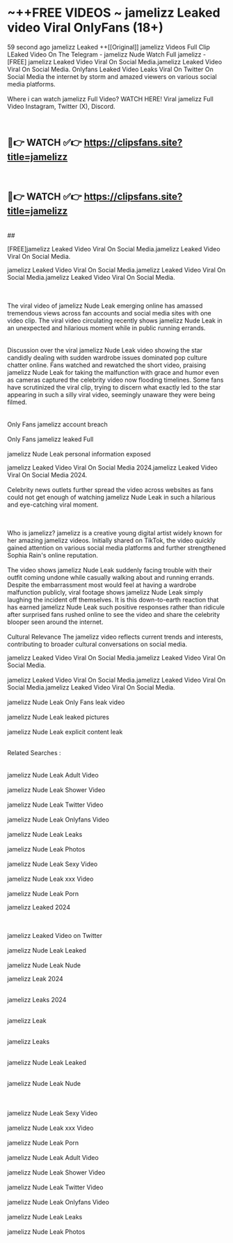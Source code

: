 # ~++FREE VIDEOS ~ jamelizz Leaked video Viral OnlyFans (18+)<br>


59 second ago jamelizz Leaked ++[[Original]] jamelizz Videos Full Clip LEaked Video On The Telegram  - jamelizz Nude  Watch Full jamelizz - [FREE] jamelizz Leaked Video Viral On Social Media.jamelizz Leaked Video Viral On Social Media.   Onlyfans Leaked Video Leaks Viral On Twitter On Social Media the internet by storm and amazed viewers on various social media platforms. <br><br>
Where i can watch jamelizz Full Video? WATCH HERE! Viral jamelizz Full Video Instagram, Twitter (X), Discord. <br>


 <br>

##  🔴👉 WATCH ✅👉  <a href="https://clipsfans.site?title=jamelizz&ref=git">https://clipsfans.site?title=jamelizz</a> <br>
  <br>

##  🔴👉 WATCH ✅👉  <a href="https://clipsfans.site?title=jamelizz&ref=git">https://clipsfans.site?title=jamelizz</a> <br>
  <br>
  ##



[FREE]jamelizz Leaked Video Viral On Social Media.jamelizz Leaked Video Viral On Social Media. <br>

jamelizz Leaked Video Viral On Social Media.jamelizz Leaked Video Viral On Social Media.jamelizz Leaked Video Viral On Social Media. <br>


  <br>

  <br>
The viral video of jamelizz Nude Leak emerging online has amassed tremendous views across fan accounts and social media sites with one video clip. The viral video circulating recently shows jamelizz Nude Leak in an unexpected and hilarious moment while in public running errands.<br>
<br>


<br>
Discussion over the viral jamelizz Nude Leak video showing the star candidly dealing with sudden wardrobe issues dominated pop culture chatter online. Fans watched and rewatched the short video, praising jamelizz Nude Leak for taking the malfunction with grace and humor even as cameras captured the celebrity video now flooding timelines. Some fans have scrutinized the viral clip, trying to discern what exactly led to the star appearing in such a silly viral video, seemingly unaware they were being filmed.<br>
<br>
<br> 
Only Fans jamelizz account breach<br>
<br>
Only Fans jamelizz leaked Full <br>
<br>
jamelizz Nude Leak personal information exposed<br>

jamelizz Leaked Video Viral On Social Media 2024.jamelizz Leaked Video Viral On Social Media 2024. <br>
<br>
Celebrity news outlets further spread the video across websites as fans could not get enough of watching jamelizz Nude Leak in such a hilarious and eye-catching viral moment.<br>
<br>

<br>
Who is jamelizz? jamelizz is a creative young digital artist widely known for her amazing jamelizz videos. Initially shared on TikTok, the video quickly gained attention on various social media platforms and further strengthened Sophia Rain's online reputation.<br>
<br>
The video shows jamelizz Nude Leak suddenly facing trouble with their outfit coming undone while casually walking about and running errands. Despite the embarrassment most would feel at having a wardrobe malfunction publicly, viral footage shows jamelizz Nude Leak simply laughing the incident off themselves. It is this down-to-earth reaction that has earned jamelizz Nude Leak such positive responses rather than ridicule after surprised fans rushed online to see the video and share the celebrity blooper seen around the internet.<br>
<br>
Cultural Relevance The jamelizz video reflects current trends and interests, contributing to broader cultural conversations on social media.<br>

jamelizz Leaked Video Viral On Social Media.jamelizz Leaked Video Viral On Social Media.<br>
<br>
jamelizz Leaked Video Viral On Social Media.jamelizz Leaked Video Viral On Social Media.jamelizz Leaked Video Viral On Social Media.<br>
<br>
jamelizz Nude Leak Only Fans leak video<br>
<br>
jamelizz Nude Leak leaked pictures<br>
<br>
jamelizz Nude Leak explicit content leak<br>


<br>
Related Searches :<br>
<br>

<br>
jamelizz Nude Leak Adult Video<br>
<br>
jamelizz Nude Leak Shower Video<br>
<br>
jamelizz Nude Leak Twitter Video<br>
<br>
jamelizz Nude Leak Onlyfans Video<br>
<br>
jamelizz Nude Leak Leaks<br>
<br>
jamelizz Nude Leak Photos<br>

<br>
jamelizz Nude Leak Sexy Video<br>
<br>
jamelizz Nude Leak xxx Video<br>
<br>
jamelizz Nude Leak Porn<br>

jamelizz  Leaked 2024 <br> <br>
<br>

jamelizz Leaked Video on Twitter <br>
<br>
jamelizz Nude Leak Leaked<br>
<br>
jamelizz Nude Leak Nude<br>


jamelizz  Leak 2024 <br> <br>



jamelizz  Leaks 2024 <br> <br>



 
jamelizz  Leak<br> <br>



jamelizz  Leaks<br> <br>


jamelizz Nude Leak Leaked<br> <br>

jamelizz Nude Leak Nude<br> <br>
<br> <br>
jamelizz Nude Leak Sexy Video
<br> <br>
jamelizz Nude Leak xxx Video
<br> <br>
jamelizz Nude Leak Porn
<br> <br>
jamelizz Nude Leak Adult Video
<br> <br>
jamelizz Nude Leak Shower Video
<br> <br>
jamelizz Nude Leak Twitter Video
<br> <br>
jamelizz Nude Leak Onlyfans Video
<br> <br>
jamelizz Nude Leak Leaks
<br> <br>
jamelizz Nude Leak Photos






</p>




 



</p>










